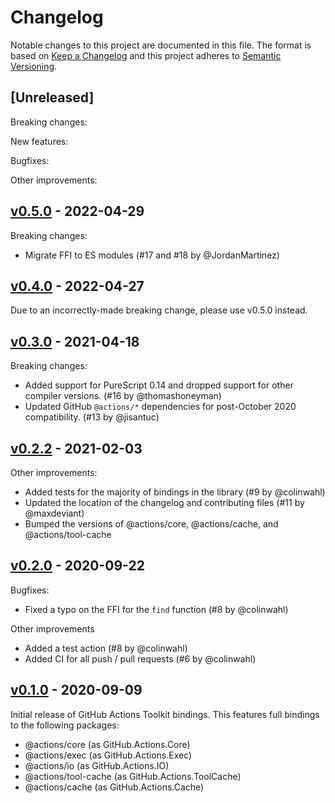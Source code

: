 # Changelog

Notable changes to this project are documented in this file. The format is based on [Keep a Changelog](https://keepachangelog.com/en/1.0.0/) and this project adheres to [Semantic Versioning](https://semver.org/spec/v2.0.0.html).

## [Unreleased]

Breaking changes:

New features:

Bugfixes:

Other improvements:

## [v0.5.0](https://github.com/purescript-contrib/purescript-github-actions-toolkit/releases/tag/v0.5.0) - 2022-04-29

Breaking changes:
- Migrate FFI to ES modules (#17 and #18 by @JordanMartinez)

## [v0.4.0](https://github.com/purescript-contrib/purescript-github-actions-toolkit/releases/tag/v0.4.0) - 2022-04-27

Due to an incorrectly-made breaking change, please use v0.5.0 instead.

## [v0.3.0](https://github.com/purescript-contrib/purescript-github-actions-toolkit/releases/tag/v0.3.0) - 2021-04-18

Breaking changes:

- Added support for PureScript 0.14 and dropped support for other compiler versions. (#16 by @thomashoneyman)
- Updated GitHub `@actions/*` dependencies for post-October 2020 compatibility. (#13 by @jisantuc)

## [v0.2.2](https://github.com/purescript-contrib/purescript-github-actions-toolkit/releases/tag/v0.2.2) - 2021-02-03

Other improvements:

- Added tests for the majority of bindings in the library (#9 by @colinwahl)
- Updated the location of the changelog and contributing files (#11 by @maxdeviant)
- Bumped the versions of @actions/core, @actions/cache, and @actions/tool-cache

## [v0.2.0](https://github.com/purescript-contrib/purescript-github-actions-toolkit/releases/tag/v0.2.0) - 2020-09-22

Bugfixes:

- Fixed a typo on the FFI for the `find` function (#8 by @colinwahl)

Other improvements

- Added a test action (#8 by @colinwahl)
- Added CI for all push / pull requests (#6 by @colinwahl)

## [v0.1.0](https://github.com/purescript-contrib/purescript-github-actions-toolkit/releases/tag/v0.1.0) - 2020-09-09

Initial release of GitHub Actions Toolkit bindings. This features full bindings to the following packages:

- @actions/core (as GitHub.Actions.Core)
- @actions/exec (as GitHub.Actions.Exec)
- @actions/io (as GitHub.Actions.IO)
- @actions/tool-cache (as GitHub.Actions.ToolCache)
- @actions/cache (as GitHub.Actions.Cache)
